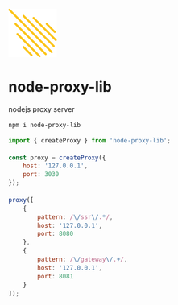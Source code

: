 ![proxy-lib](icon.png "proxy-lib")

# node-proxy-lib
nodejs proxy server

```sh
npm i node-proxy-lib
```

```js
import { createProxy } from 'node-proxy-lib';

const proxy = createProxy({
    host: '127.0.0.1',
    port: 3030
});

proxy([
    {
        pattern: /\/ssr\/.*/,
        host: '127.0.0.1',
        port: 8080
    },
    {
        pattern: /\/gateway\/.+/,
        host: '127.0.0.1',
        port: 8081
    }
]);
```
